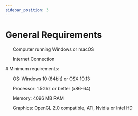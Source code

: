 ```yaml
---
sidebar_position: 3
---
```


# General Requirements
<list>
<ul>Computer running Windows or macOS</ul> 
<ul>Internet Connection</ul>
</list>
# Minimum requirements:
<list>
<ul>OS: Windows 10 (64bit) or OSX 10.13</ul>
<ul>Processor: 1.5Ghz or better (x86-64)</ul>
<ul>Memory: 4096 MB RAM</ul>
<ul>Graphics: OpenGL 2.0 compatible, ATI, Nvidia or Intel HD</ul>
</list>
